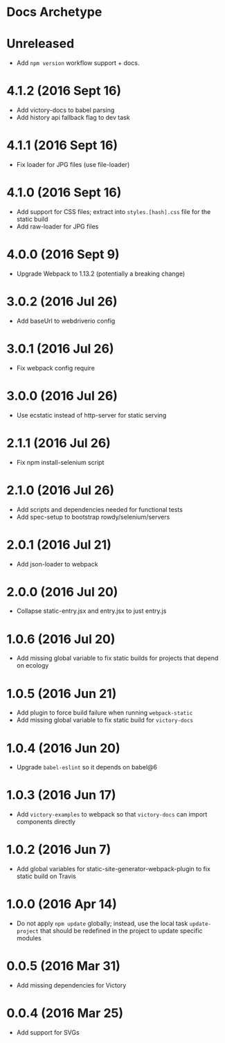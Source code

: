# Docs Archetype

# Unreleased
* Add `npm version` workflow support + docs.

# 4.1.2 (2016 Sept 16)
* Add victory-docs to babel parsing
* Add history api fallback flag to dev task

# 4.1.1 (2016 Sept 16)
* Fix loader for JPG files (use file-loader)

# 4.1.0 (2016 Sept 16)
* Add support for CSS files; extract into `styles.[hash].css` file for the static build
* Add raw-loader for JPG files

# 4.0.0 (2016 Sept 9)
* Upgrade Webpack to 1.13.2 (potentially a breaking change)

# 3.0.2 (2016 Jul 26)
  * Add baseUrl to webdriverio config

# 3.0.1 (2016 Jul 26)
  * Fix webpack config require

# 3.0.0 (2016 Jul 26)
  * Use ecstatic instead of http-server for static serving

# 2.1.1 (2016 Jul 26)
  * Fix npm install-selenium script

# 2.1.0 (2016 Jul 26)
  * Add scripts and dependencies needed for functional tests
  * Add spec-setup to bootstrap rowdy/selenium/servers

# 2.0.1 (2016 Jul 21)
  * Add json-loader to webpack

# 2.0.0 (2016 Jul 20)
  * Collapse static-entry.jsx and entry.jsx to just entry.js

# 1.0.6 (2016 Jul 20)
  * Add missing global variable to fix static builds for projects that depend on ecology

# 1.0.5 (2016 Jun 21)
  * Add plugin to force build failure when running `webpack-static`
  * Add missing global variable to fix static build for `victory-docs`

# 1.0.4 (2016 Jun 20)
  * Upgrade `babel-eslint` so it depends on babel@6

# 1.0.3 (2016 Jun 17)
  * Add `victory-examples` to webpack so that `victory-docs` can import components directly

# 1.0.2 (2016 Jun 7)
  * Add global variables for static-site-generator-webpack-plugin to fix static build on Travis

# 1.0.0 (2016 Apr 14)
  * Do not apply `npm update` globally; instead, use the local task `update-project` that should be redefined in the project to update specific modules

# 0.0.5 (2016 Mar 31)
  * Add missing dependencies for Victory

# 0.0.4 (2016 Mar 25)
  * Add support for SVGs

